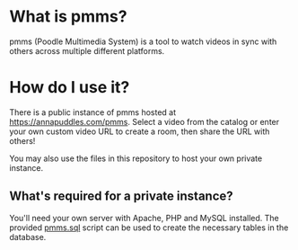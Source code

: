 # What is pmms?

pmms (Poodle Multimedia System) is a tool to watch videos in sync with others across multiple different platforms.

# How do I use it?

There is a public instance of pmms hosted at https://annapuddles.com/pmms. Select a video from the catalog or enter your own custom video URL to create a room, then share the URL with others!

You may also use the files in this repository to host your own private instance.

## What's required for a private instance?

You'll need your own server with Apache, PHP and MySQL installed. The provided [pmms.sql](pmms.sql) script can be used to create the necessary tables in the database.
